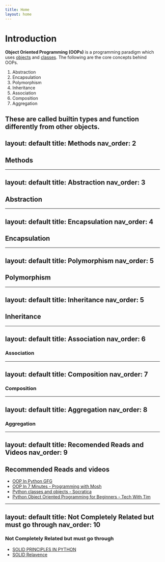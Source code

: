 ```yaml
---
title: Home
layout: home
---
```


# Introduction
**Object Oriented Programming (OOPs)** is a programming paradigm which uses [objects](https://en.wikipedia.org/wiki/Object_(computer_science)) and [classes](https://www.w3schools.com/python/python_classes.asp). The following are the core concepts behind OOPs.
1. Abstraction
2. Encapsulation
3. Polymorphism
4. Inheritance
5. Association
6. Composition
7. Aggregation


These are called builtin types and function differently from other objects.
---
layout: default
title: Methods
nav_order: 2
---
## Methods
---
layout: default
title: Abstraction
nav_order: 3
---
## Abstraction
---
layout: default
title: Encapsulation
nav_order: 4
---
## Encapsulation
---
layout: default
title: Polymorphism
nav_order: 5
---
## Polymorphism
---
layout: default
title: Inheritance
nav_order: 5
---
## Inheritance
---
layout: default
title: Association
nav_order: 6
---
### Association
---
layout: default
title: Composition
nav_order: 7
---
### Composition
---
layout: default
title: Aggregation
nav_order: 8
---
### Aggregation
---
layout: default
title: Recomended Reads and Videos
nav_order: 9
---
## Recommended Reads and videos
- [OOP In Python GFG](https://www.geeksforgeeks.org/python-oops-concepts/)
- [OOP In 7 Minutes - Programming with Mosh](https://www.youtube.com/watch?v=PFmuCDHHpwk&pp=ygUZcHJvZ3JhbWluZyB3aXRoIG1vc2ggb29wcw%3D%3D)
- [Python classes and objects - Socratica ](https://www.youtube.com/watch?v=apACNr7DC_s&pp=ygUZcHJvZ3JhbWluZyB3aXRoIG1vc2ggb29wcw%3D%3D)
- [Python Object Oriented Programming for Beginners - Tech With Tim](https://www.youtube.com/watch?v=JeznW_7DlB0&t=659s&pp=ygUZcHJvZ3JhbWluZyB3aXRoIG1vc2ggb29wcw%3D%3D )

---
layout: default
title: Not Completely Related but must go through
nav_order: 10
---
### Not Completely Related but must go through
- [SOLID PRINCIPLES IN PYTHON](https://www.youtube.com/watch?v=pTB30aXS77U&pp=ygUQYXJqYW4gY29kZXMgb29wcw%3D%3D)
- [SOLID Relavence](https://blog.cleancoder.com/uncle-bob/2020/10/18/Solid-Relevance.html)


